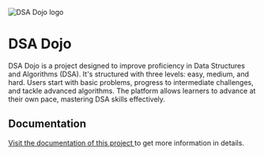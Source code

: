 ![DSA Dojo logo](https://github.com/OPCODE-Open-Spring-Fest/DSA_Dojo/assets/123867126/1c37bfc4-0100-4a83-9fcd-dcdb16f93970)


# DSA Dojo

DSA Dojo is a project designed to improve proficiency in Data Structures and Algorithms (DSA). It's structured with three levels: easy, medium, and hard. Users start with basic problems, progress to intermediate challenges, and tackle advanced algorithms. The platform allows learners to advance at their own pace, mastering DSA skills effectively.

## Documentation

[Visit the documentation of this project ](https://docs.google.com/document/d/1YOt3eUdtw7uh5NpCyqU6aJf13eUm41lSLzlNO5DXvkQ/edit?usp=sharing) to get more information in details.
